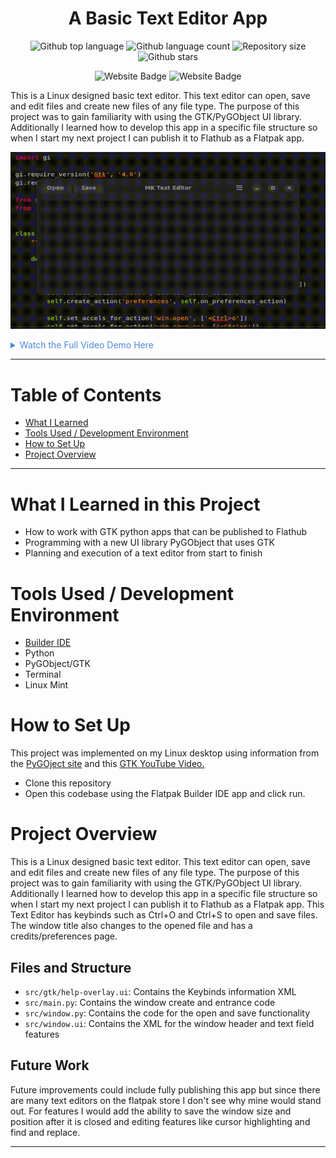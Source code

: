 


<h1 align="center">A Basic Text Editor App</h1>

<p align="center">
  <img alt="Github top language" src="https://img.shields.io/github/languages/top/mitchellkolb/text-editor-gtk?color=91D524">

  <img alt="Github language count" src="https://img.shields.io/github/languages/count/mitchellkolb/text-editor-gtk?color=91D524">

  <img alt="Repository size" src="https://img.shields.io/github/repo-size/mitchellkolb/text-editor-gtk?color=91D524">

  <img alt="Github stars" src="https://img.shields.io/github/stars/mitchellkolb/text-editor-gtk?color=91D524" />
</p>

<p align="center">
<img
    src="https://img.shields.io/badge/Python-91D524?style=for-the-badge&logo=Python&logoColor=white"
    alt="Website Badge" />
<img
    src="https://img.shields.io/badge/Windows-91D524?style=for-the-badge&logo=Windows 10&logoColor=white"
    alt="Website Badge" />
</p>

This is a Linux designed basic text editor. This text editor can open, save and edit files and create new files of any file type. The purpose of this project was to gain familiarity with using the GTK/PyGObject UI library. Additionally I learned how to develop this app in a specific file structure so when I start my next project I can publish it to Flathub as a Flatpak app.

![editor-gif](resources/editor-gif.gif)

<details>
<summary style="color:#5087dd">Watch the Full Video Demo Here</summary>

[![Full Video Demo Here](https://img.youtube.com/vi/5pTsOadaAeM/0.jpg)](https://www.youtube.com/watch?v=5pTsOadaAeM)

</details>

---


# Table of Contents
- [What I Learned](#what-i-learned-in-this-project)
- [Tools Used / Development Environment](#tools-used--development-environment)
- [How to Set Up](#how-to-set-up)
- [Project Overview](#project-overview)


---

# What I Learned in this Project
- How to work with GTK python apps that can be published to Flathub
- Programming with a new UI library PyGObject that uses GTK
- Planning and execution of a text editor from start to finish



# Tools Used / Development Environment
- [Builder IDE](https://flathub.org/apps/org.gnome.Builder)
- Python
- PyGObject/GTK
- Terminal
- Linux Mint







# How to Set Up
This project was implemented on my Linux desktop using information from the [PyGOject site](https://pygobject.gnome.org/getting_started.html#ubuntu-getting-started) and this [GTK YouTube Video.](https://youtu.be/Yu2EBmeCpJw?si=1T4h0TMkTJBPFGvC)
- Clone this repository 
- Open this codebase using the Flatpak Builder IDE app and click run.






# Project Overview
This is a Linux designed basic text editor. This text editor can open, save and edit files and create new files of any file type. The purpose of this project was to gain familiarity with using the GTK/PyGObject UI library. Additionally I learned how to develop this app in a specific file structure so when I start my next project I can publish it to Flathub as a Flatpak app.
This Text Editor has keybinds such as Ctrl+O and Ctrl+S to open and save files. The window title also changes to the opened file and has a credits/preferences page.


## Files and Structure
- `src/gtk/help-overlay.ui`: Contains the Keybinds information XML
- `src/main.py`: Contains the window create and entrance code 
- `src/window.py`: Contains the code for the open and save functionality
- `src/window.ui`: Contains the XML for the window header and text field features


## Future Work
Future improvements could include fully publishing this app but since there are many text editors on the flatpak store I don't see why mine would stand out. For features I would add the ability to save the window size and position after it is closed and editing features like cursor highlighting and find and replace.






--- 

